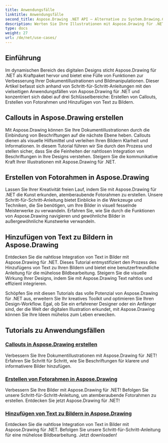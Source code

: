 ```yaml
---
title: Anwendungsfälle
linktitle: Anwendungsfälle
second_title: Aspose.Drawing .NET API – Alternative zu System.Drawing.Common
description: Werten Sie Ihre Illustrationen mit Aspose.Drawing für .NET auf! Fügen Sie mit unseren Tutorials Beschriftungen hinzu, erstellen Sie beeindruckende Rahmen und integrieren Sie Text nahtlos in Bilder.
type: docs
weight: 27
url: /de/net/use-cases/
---
```

## Einführung

Im dynamischen Bereich des digitalen Designs sticht Aspose.Drawing für .NET als Kraftpaket hervor und bietet eine Fülle von Funktionen zur Verbesserung Ihrer Dokumentillustrationen und Bildmanipulationen. Dieser Artikel befasst sich anhand von Schritt-für-Schritt-Anleitungen mit den vielseitigen Anwendungsfällen von Aspose.Drawing für .NET und konzentriert sich dabei auf drei Schlüsselbereiche: Erstellen von Callouts, Erstellen von Fotorahmen und Hinzufügen von Text zu Bildern.

## Callouts in Aspose.Drawing erstellen

Mit Aspose.Drawing können Sie Ihre Dokumentillustrationen durch die Einbindung von Beschriftungen auf die nächste Ebene heben. Callouts dienen als visuelle Hilfsmittel und verleihen Ihren Bildern Klarheit und Informationen. In diesem Tutorial führen wir Sie durch den Prozess und stellen sicher, dass Sie die Feinheiten der nahtlosen Integration von Beschriftungen in Ihre Designs verstehen. Steigern Sie die kommunikative Kraft Ihrer Illustrationen mit Aspose.Drawing für .NET.

## Erstellen von Fotorahmen in Aspose.Drawing

Lassen Sie Ihrer Kreativität freien Lauf, indem Sie mit Aspose.Drawing für .NET die Kunst erkunden, atemberaubende Fotorahmen zu erstellen. Unsere Schritt-für-Schritt-Anleitung bietet Einblicke in die Werkzeuge und Techniken, die Sie benötigen, um Ihre Bilder in visuell fesselnde Meisterwerke zu verwandeln. Erfahren Sie, wie Sie durch die Funktionen von Aspose.Drawing navigieren und gewöhnliche Bilder in außergewöhnliche Kunstwerke verwandeln.

## Hinzufügen von Text zu Bildern in Aspose.Drawing

Entdecken Sie die nahtlose Integration von Text in Bilder mit Aspose.Drawing für .NET. Dieses Tutorial entmystifiziert den Prozess des Hinzufügens von Text zu Ihren Bildern und bietet eine benutzerfreundliche Anleitung für die mühelose Bildbearbeitung. Steigern Sie die visuelle Wirkung Ihrer Designs, indem Sie mit Aspose.Drawing Text nahtlos und effizient integrieren.

Schöpfen Sie mit diesen Tutorials das volle Potenzial von Aspose.Drawing für .NET aus, erweitern Sie Ihr kreatives Toolkit und optimieren Sie Ihren Design-Workflow. Egal, ob Sie ein erfahrener Designer oder ein Anfänger sind, der die Welt der digitalen Illustration erkundet, mit Aspose.Drawing können Sie Ihre Ideen mühelos zum Leben erwecken.

## Tutorials zu Anwendungsfällen
### [Callouts in Aspose.Drawing erstellen](./make-callout/)
Verbessern Sie Ihre Dokumentillustrationen mit Aspose.Drawing für .NET! Erfahren Sie Schritt für Schritt, wie Sie Beschriftungen für klarere und informativere Bilder hinzufügen.
### [Erstellen von Fotorahmen in Aspose.Drawing](./photo-frame/)
Verbessern Sie Ihre Bilder mit Aspose.Drawing für .NET! Befolgen Sie unsere Schritt-für-Schritt-Anleitung, um atemberaubende Fotorahmen zu erstellen. Entdecken Sie jetzt Aspose.Drawing für .NET!
### [Hinzufügen von Text zu Bildern in Aspose.Drawing](./text-on-image/)
Entdecken Sie die nahtlose Integration von Text in Bilder mit Aspose.Drawing für .NET. Befolgen Sie unsere Schritt-für-Schritt-Anleitung für eine mühelose Bildbearbeitung. Jetzt downloaden!